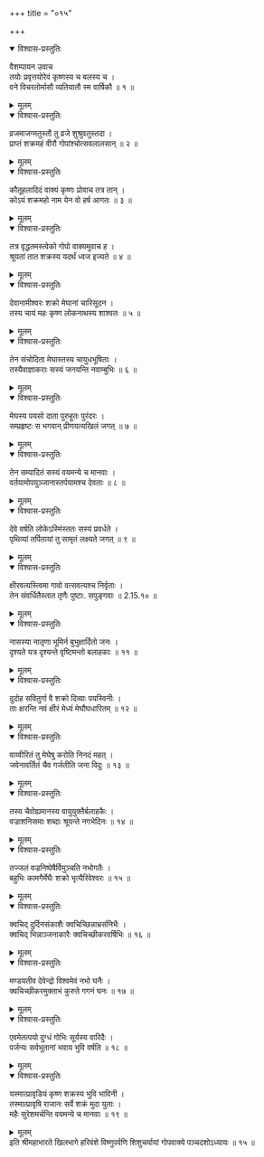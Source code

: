 +++
title = "०१५"

+++

<details open><summary>विश्वास-प्रस्तुतिः</summary>

वैशम्पायन उवाच  
तयोः प्रवृत्तयोरेवं कृष्णस्य च बलस्य च ।  
वने विचरतोर्मासौ व्यतियातौ स्म वार्षिकौ ॥ १ ॥
</details>

<details><summary>मूलम्</summary>

वैशम्पायन उवाच  
तयोः प्रवृत्तयोरेवं कृष्णस्य च बलस्य च ।  
वने विचरतोर्मासौ व्यतियातौ स्म वार्षिकौ ॥ १ ॥
</details>

<details open><summary>विश्वास-प्रस्तुतिः</summary>

व्रजमाजग्मतुस्तौ तु व्रजे शुश्रुवतुस्तदा ।  
प्राप्तं शक्रमहं वीरौ गोपांश्चोत्सवलालसान् ॥ २ ॥
</details>

<details><summary>मूलम्</summary>

व्रजमाजग्मतुस्तौ तु व्रजे शुश्रुवतुस्तदा ।  
प्राप्तं शक्रमहं वीरौ गोपांश्चोत्सवलालसान् ॥ २ ॥
</details>

<details open><summary>विश्वास-प्रस्तुतिः</summary>

कौतूहलादिदं वाक्यं कृष्णः प्रोवाच तत्र तान् ।  
कोऽयं शक्रमहो नाम येन वो हर्ष आगतः ॥ ३ ॥
</details>

<details><summary>मूलम्</summary>

कौतूहलादिदं वाक्यं कृष्णः प्रोवाच तत्र तान् ।  
कोऽयं शक्रमहो नाम येन वो हर्ष आगतः ॥ ३ ॥
</details>

<details open><summary>विश्वास-प्रस्तुतिः</summary>

तत्र वृद्धतमस्त्वेको गोपो वाक्यमुवाच ह ।  
श्रूयतां तात शक्रस्य यदर्थं ध्वज इज्यते ॥ ४ ॥
</details>

<details><summary>मूलम्</summary>

तत्र वृद्धतमस्त्वेको गोपो वाक्यमुवाच ह ।  
श्रूयतां तात शक्रस्य यदर्थं ध्वज इज्यते ॥ ४ ॥
</details>

<details open><summary>विश्वास-प्रस्तुतिः</summary>

देवानामीश्वरः शक्रो मेघानां चारिसूदन ।  
तस्य चायं महः कृष्ण लोकनाथस्य शाश्वतः ॥ ५ ॥
</details>

<details><summary>मूलम्</summary>

देवानामीश्वरः शक्रो मेघानां चारिसूदन ।  
तस्य चायं महः कृष्ण लोकनाथस्य शाश्वतः ॥ ५ ॥
</details>

<details open><summary>विश्वास-प्रस्तुतिः</summary>

तेन संचोदिता मेघास्तस्य चायुधभूषिताः ।  
तस्यैवाज्ञाकराः सस्यं जनयन्ति नवाम्बुभिः ॥ ६ ॥
</details>

<details><summary>मूलम्</summary>

तेन संचोदिता मेघास्तस्य चायुधभूषिताः ।  
तस्यैवाज्ञाकराः सस्यं जनयन्ति नवाम्बुभिः ॥ ६ ॥
</details>

<details open><summary>विश्वास-प्रस्तुतिः</summary>

मेघस्य पयसो दाता पुरुहूतः पुरंदरः ।  
सम्प्रहृष्टः स भगवान् प्रीणयत्यखिलं जगत् ॥ ७ ॥
</details>

<details><summary>मूलम्</summary>

मेघस्य पयसो दाता पुरुहूतः पुरंदरः ।  
सम्प्रहृष्टः स भगवान् प्रीणयत्यखिलं जगत् ॥ ७ ॥
</details>

<details open><summary>विश्वास-प्रस्तुतिः</summary>

तेन सम्पादितं सस्यं वयमन्ये च मानवाः ।  
वर्तयामोपयुञ्जानास्तर्पयामश्च देवताः ॥ ८ ॥
</details>

<details><summary>मूलम्</summary>

तेन सम्पादितं सस्यं वयमन्ये च मानवाः ।  
वर्तयामोपयुञ्जानास्तर्पयामश्च देवताः ॥ ८ ॥
</details>

<details open><summary>विश्वास-प्रस्तुतिः</summary>

देवे वर्षति लोकेऽस्मिंस्ततः सस्यं प्रवर्धते ।  
पृथिव्यां तर्पितायां तु सामृतं लक्ष्यते जगत् ॥ ९ ॥
</details>

<details><summary>मूलम्</summary>

देवे वर्षति लोकेऽस्मिंस्ततः सस्यं प्रवर्धते ।  
पृथिव्यां तर्पितायां तु सामृतं लक्ष्यते जगत् ॥ ९ ॥
</details>

<details open><summary>विश्वास-प्रस्तुतिः</summary>

क्षीरवत्यस्त्विमा गावो वत्सवत्यश्च निर्वृताः ।  
तेन संवर्धितैस्तात तृणैः पुष्टाः. सपुङ्गवाः ॥ 2.15.१० ॥
</details>

<details><summary>मूलम्</summary>

क्षीरवत्यस्त्विमा गावो वत्सवत्यश्च निर्वृताः ।  
तेन संवर्धितैस्तात तृणैः पुष्टाः. सपुङ्गवाः ॥ 2.15.१० ॥
</details>

<details open><summary>विश्वास-प्रस्तुतिः</summary>

नासस्या नातृणा भूमिर्न बुभुक्षार्दितो जनः ।  
दृश्यते यत्र दृश्यन्ते वृष्टिमन्तो बलाहकाः ॥ ११ ॥
</details>

<details><summary>मूलम्</summary>

नासस्या नातृणा भूमिर्न बुभुक्षार्दितो जनः ।  
दृश्यते यत्र दृश्यन्ते वृष्टिमन्तो बलाहकाः ॥ ११ ॥
</details>

<details open><summary>विश्वास-प्रस्तुतिः</summary>

दुदोह सवितुर्गा वै शक्रो दिव्याः पयस्विनीः ।  
ताः क्षरन्ति नवं क्षीरं मेध्यं मेघौघधारितम् ॥ १२ ॥
</details>

<details><summary>मूलम्</summary>

दुदोह सवितुर्गा वै शक्रो दिव्याः पयस्विनीः ।  
ताः क्षरन्ति नवं क्षीरं मेध्यं मेघौघधारितम् ॥ १२ ॥
</details>

<details open><summary>विश्वास-प्रस्तुतिः</summary>

वाय्वीरितं तु मेघेषु करोति निनदं महत् ।  
जवेनावर्तितं चैव गर्जतीति जना विदुः ॥ १३ ॥
</details>

<details><summary>मूलम्</summary>

वाय्वीरितं तु मेघेषु करोति निनदं महत् ।  
जवेनावर्तितं चैव गर्जतीति जना विदुः ॥ १३ ॥
</details>

<details open><summary>विश्वास-प्रस्तुतिः</summary>

तस्य चैवोह्यमानस्य वायुयुक्तैर्बलाहकैः ।  
वज्राशनिसमाः शब्दाः श्रूयन्ते नगभेदिनः ॥ १४ ॥
</details>

<details><summary>मूलम्</summary>

तस्य चैवोह्यमानस्य वायुयुक्तैर्बलाहकैः ।  
वज्राशनिसमाः शब्दाः श्रूयन्ते नगभेदिनः ॥ १४ ॥
</details>

<details open><summary>विश्वास-प्रस्तुतिः</summary>

तज्जलं वज्रनिष्पेषैर्विमुञ्चति नभोगतैः ।  
बहुभिः कामगैर्मेघैः शक्रो भृत्यैरिवेश्वरः ॥ १५ ॥
</details>

<details><summary>मूलम्</summary>

तज्जलं वज्रनिष्पेषैर्विमुञ्चति नभोगतैः ।  
बहुभिः कामगैर्मेघैः शक्रो भृत्यैरिवेश्वरः ॥ १५ ॥
</details>

<details open><summary>विश्वास-प्रस्तुतिः</summary>

क्वचिद् दुर्दिनसंकाशैः क्वचिच्छिन्नाभ्रसंनिभैः ।  
क्वचिद् भिन्नाञ्जनाकारैः क्वचिच्छीकरवर्षिभिः ॥ १६ ॥
</details>

<details><summary>मूलम्</summary>

क्वचिद् दुर्दिनसंकाशैः क्वचिच्छिन्नाभ्रसंनिभैः ।  
क्वचिद् भिन्नाञ्जनाकारैः क्वचिच्छीकरवर्षिभिः ॥ १६ ॥
</details>

<details open><summary>विश्वास-प्रस्तुतिः</summary>

मण्डयतीव देवेन्द्रो विश्वमेवं नभो घनैः ।  
क्वचिच्छीकरमुक्ताभं कुरुते गगनं घनः ॥ १७ ॥
</details>

<details><summary>मूलम्</summary>

मण्डयतीव देवेन्द्रो विश्वमेवं नभो घनैः ।  
क्वचिच्छीकरमुक्ताभं कुरुते गगनं घनः ॥ १७ ॥
</details>

<details open><summary>विश्वास-प्रस्तुतिः</summary>

एवमेतत्पयो दुग्धं गोभिः सूर्यस्य वारिदैः ।  
पर्जन्यः सर्वभूतानां भवाय भुवि वर्षति ॥ १८ ॥
</details>

<details><summary>मूलम्</summary>

एवमेतत्पयो दुग्धं गोभिः सूर्यस्य वारिदैः ।  
पर्जन्यः सर्वभूतानां भवाय भुवि वर्षति ॥ १८ ॥
</details>

<details open><summary>विश्वास-प्रस्तुतिः</summary>

यस्मात्प्रावृडियं कृष्ण शक्रस्य भुवि भाविनी ।  
तस्मात्प्रावृषि राजानः सर्वे शक्रं मुदा युताः ।  
महैः सुरेशमर्चन्ति वयमन्ये च मानवाः ॥ १९ ॥
</details>

<details><summary>मूलम्</summary>

यस्मात्प्रावृडियं कृष्ण शक्रस्य भुवि भाविनी ।  
तस्मात्प्रावृषि राजानः सर्वे शक्रं मुदा युताः ।  
महैः सुरेशमर्चन्ति वयमन्ये च मानवाः ॥ १९ ॥
</details>
इति श्रीमहाभारते खिलभागे हरिवंशे विष्णुपर्वणि शिशुचर्यायां गोपवाक्ये पञ्चदशोऽध्यायः ॥ १५ ॥